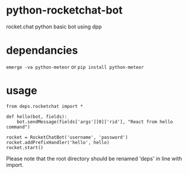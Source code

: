 # python-rocketchat-bot
rocket.chat python basic bot using dpp

# dependancies
`emerge -va python-meteor`
or
`pip install python-meteor`

# usage
```
from deps.rocketchat import *

def hello(bot, fields):
    bot.sendMessage(fields['args'][0]['rid'], "React from hello command")

rocket = RocketChatBot('username', 'password')
rocket.addPrefixHandler('hello', hello)
rocket.start()
```

Please note that the root directory should be renamed 'deps' in line with import.
